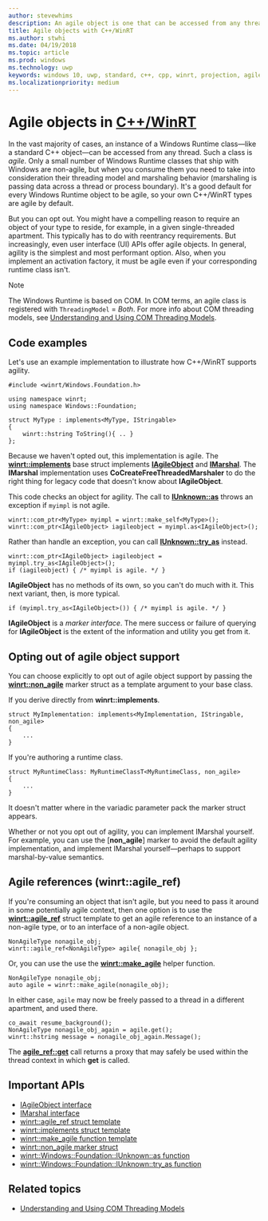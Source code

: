```yaml
---
author: stevewhims
description: An agile object is one that can be accessed from any thread. Your C++/WinRT types are agile by default, but you can opt out.
title: Agile objects with C++/WinRT
ms.author: stwhi
ms.date: 04/19/2018
ms.topic: article
ms.prod: windows
ms.technology: uwp
keywords: windows 10, uwp, standard, c++, cpp, winrt, projection, agile, object, agility, IAgileObject
ms.localizationpriority: medium
---
```


# Agile objects in [C++/WinRT](/windows/uwp/cpp-and-winrt-apis/intro-to-using-cpp-with-winrt)
In the vast majority of cases, an instance of a Windows Runtime class&mdash;like a standard C++ object&mdash;can be accessed from any thread. Such a class is *agile*. Only a small number of Windows Runtime classes that ship with Windows are non-agile, but when you consume them you need to take into consideration their threading model and marshaling behavior (marshaling is passing data across a thread or process boundary). It's a good default for every Windows Runtime object to be agile, so your own C++/WinRT types are agile by default.

But you can opt out. You might have a compelling reason to require an object of your type to reside, for example, in a given single-threaded apartment. This typically has to do with reentrancy requirements. But increasingly, even user interface (UI) APIs offer agile objects. In general, agility is the simplest and most performant option. Also, when you implement an activation factory, it must be agile even if your corresponding runtime class isn't.

> [!NOTE]
> The Windows Runtime is based on COM. In COM terms, an agile class is registered with `ThreadingModel` = *Both*. For more info about COM threading models, see [Understanding and Using COM Threading Models](https://msdn.microsoft.com/library/ms809971).

## Code examples
Let's use an example implementation to illustrate how C++/WinRT supports agility.

```cppwinrt
#include <winrt/Windows.Foundation.h>

using namespace winrt;
using namespace Windows::Foundation;

struct MyType : implements<MyType, IStringable>
{
	winrt::hstring ToString(){ .. }
};
```

Because we haven't opted out, this implementation is agile. The [**winrt::implements**](/uwp/cpp-ref-for-winrt/implements) base struct implements [**IAgileObject**](https://msdn.microsoft.com/library/windows/desktop/hh802476) and [**IMarshal**](https://docs.microsoft.com/previous-versions/windows/embedded/ms887993). The **IMarshal** implementation uses **CoCreateFreeThreadedMarshaler** to do the right thing for legacy code that doesn't know about **IAgileObject**.

This code checks an object for agility. The call to [**IUnknown::as**](/uwp/cpp-ref-for-winrt/windows-foundation-iunknown#iunknownas-function) throws an exception if `myimpl` is not agile.

```cppwinrt
winrt::com_ptr<MyType> myimpl = winrt::make_self<MyType>();
winrt::com_ptr<IAgileObject> iagileobject = myimpl.as<IAgileObject>();
```

Rather than handle an exception, you can call [**IUnknown::try_as**](/uwp/cpp-ref-for-winrt/windows-foundation-iunknown#iunknowntryas-function) instead.

```cppwinrt
winrt::com_ptr<IAgileObject> iagileobject = myimpl.try_as<IAgileObject>();
if (iagileobject) { /* myimpl is agile. */ }
```

**IAgileObject** has no methods of its own, so you can't do much with it. This next variant, then, is more typical.

```cppwinrt
if (myimpl.try_as<IAgileObject>()) { /* myimpl is agile. */ }
```

**IAgileObject** is a *marker interface*. The mere success or failure of querying for **IAgileObject** is the extent of the information and utility you get from it.

## Opting out of agile object support
You can choose explicitly to opt out of agile object support by passing the [**winrt::non_agile**](/uwp/cpp-ref-for-winrt/non_agile) marker struct as a template argument to your base class.

If you derive directly from **winrt::implements**.

```cppwinrt
struct MyImplementation: implements<MyImplementation, IStringable, non_agile>
{
	...
}
```

If you're authoring a runtime class.

```cppwinrt
struct MyRuntimeClass: MyRuntimeClassT<MyRuntimeClass, non_agile>
{
	...
}
```

It doesn't matter where in the variadic parameter pack the marker struct appears.

Whether or not you opt out of agility, you can implement IMarshal yourself. For example, you can use the [**non_agile**] marker to avoid the default agility implementation, and implement IMarshal yourself&mdash;perhaps to support marshal-by-value semantics.

## Agile references (winrt::agile_ref)
If you're consuming an object that isn't agile, but you need to pass it around in some potentially agile context, then one option is to use the [**winrt::agile_ref**](/uwp/cpp-ref-for-winrt/agile-ref) struct template to get an agile reference to an instance of a non-agile type, or to an interface of a non-agile object.

```cppwinrt
NonAgileType nonagile_obj;
winrt::agile_ref<NonAgileType> agile{ nonagile_obj };
```
Or, you can use the use the [**winrt::make_agile**](/uwp/cpp-ref-for-winrt/make-agile) helper function.

```cppwinrt
NonAgileType nonagile_obj;
auto agile = winrt::make_agile(nonagile_obj);
```

In either case, `agile` may now be freely passed to a thread in a different apartment, and used there.

```cppwinrt
co_await resume_background();
NonAgileType nonagile_obj_again = agile.get();
winrt::hstring message = nonagile_obj_again.Message();
```

The [**agile_ref::get**](/uwp/cpp-ref-for-winrt/agile-ref#agilerefget-function) call returns a proxy that may safely be used within the thread context in which **get** is called.

## Important APIs
* [IAgileObject interface](https://msdn.microsoft.com/library/windows/desktop/hh802476)
* [IMarshal interface](https://docs.microsoft.com/previous-versions/windows/embedded/ms887993)
* [winrt::agile_ref struct template](/uwp/cpp-ref-for-winrt/agile-ref)
* [winrt::implements struct template](/uwp/cpp-ref-for-winrt/implements)
* [winrt::make_agile function template](/uwp/cpp-ref-for-winrt/make-agile)
* [winrt::non_agile marker struct](/uwp/cpp-ref-for-winrt/non_agile)
* [winrt::Windows::Foundation::IUnknown::as function](/uwp/cpp-ref-for-winrt/windows-foundation-iunknown#iunknownas-function)
* [winrt::Windows::Foundation::IUnknown::try_as function](/uwp/cpp-ref-for-winrt/windows-foundation-iunknown#iunknowntryas-function)

## Related topics
* [Understanding and Using COM Threading Models](https://msdn.microsoft.com/library/ms809971)
